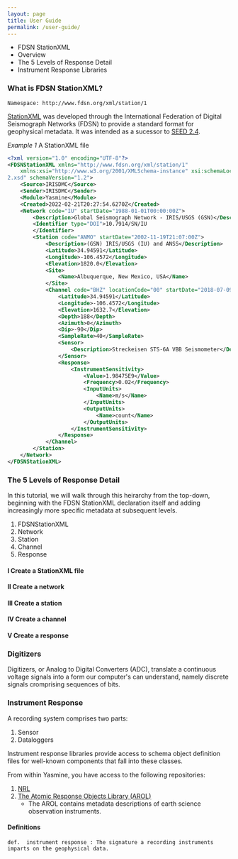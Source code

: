 ```yaml
---
layout: page
title: User Guide
permalink: /user-guide/
---
```


- FDSN StationXML
- Overview
- The 5 Levels of Response Detail
- Instrument Response Libraries


### What is FDSN StationXML?

    Namespace: http://www.fdsn.org/xml/station/1

[StationXML](www.fdsn.org/xml/station) was developed through the International Federation of Digital Seismograph Networks (FDSN) to provide a standard format 
for geophysical metadata. It was intended as a sucessor to [SEED 2.4](http://www.fdsn.org/publications.htm).

<em>Example 1</em>  A StationXML file
```xml
<?xml version="1.0" encoding="UTF-8"?>
<FDSNStationXML xmlns="http://www.fdsn.org/xml/station/1"
    xmlns:xsi="http://www.w3.org/2001/XMLSchema-instance" xsi:schemaLocation="http://www.fdsn.org/xml/station/1 http://www.fdsn.org/xml/station/fdsn-station-1.
2.xsd" schemaVersion="1.2">
    <Source>IRISDMC</Source>
    <Sender>IRISDMC</Sender>
    <Module>Yasmine</Module>
    <Created>2022-02-21T20:27:54.6270Z</Created>
    <Network code="IU" startDate="1988-01-01T00:00:00Z">
        <Description>Global Seismograph Network - IRIS/USGS (GSN)</Description>
        <Identifier type="DOI">10.7914/SN/IU
        </Identifier>
        <Station code="ANMO" startDate="2002-11-19T21:07:00Z">
            <Description>(GSN) IRIS/USGS (IU) and ANSS</Description>
            <Latitude>34.94591</Latitude>
            <Longitude>-106.4572</Longitude>
            <Elevation>1820.0</Elevation>
            <Site>
                <Name>Albuquerque, New Mexico, USA</Name>
            </Site>
            <Channel code="BHZ" locationCode="00" startDate="2018-07-09T20:45:00Z">
                <Latitude>34.94591</Latitude>
                <Longitude>-106.4572</Longitude>
                <Elevation>1632.7</Elevation>
                <Depth>188</Depth>
                <Azimuth>0</Azimuth>
                <Dip>-90</Dip>
                <SampleRate>40</SampleRate>
                <Sensor>
                    <Description>Streckeisen STS-6A VBB Seismometer</Description>
                </Sensor>
                <Response>
                    <InstrumentSensitivity>
                        <Value>1.98475E9</Value>
                        <Frequency>0.02</Frequency>
                        <InputUnits>
                            <Name>m/s</Name>
                        </InputUnits>
                        <OutputUnits>
                            <Name>count</Name>
                        </OutputUnits>
                    </InstrumentSensitivity>
                </Response>
            </Channel>
        </Station>
    </Network>
</FDSNStationXML>
```

### The 5 Levels of Response Detail

In this tutorial, we will walk through this heirarchy from the top-down, beginning with 
the FDSN StationXML declaration itself and adding increasingly more specific metadata at 
subsequent levels.

1. FDSNStationXML
2. Network
3. Station
4. Channel
5. Response

#### I Create a StationXML file
#### II Create a network
#### III Create a station
#### IV Create a channel
#### V Create a response

### Digitizers

Digitizers, or Analog to Digital Converters (ADC), translate a continuous voltage signals into a form our computer's can understand, namely discrete signals cromprising sequences of bits.

### Instrument Response

A recording system comprises two parts:
1. Sensor
2. Dataloggers

Instrument response libraries provide access to schema object definition files for well-known components that fall into these classes.

From within Yasmine, you have access to the following repositories:

1. [NRL](https://ds.iris.edu/ds/nrl/)
2. [The Atomic Response Objects Library (AROL)](https://gitlab.com/resif/arol/)
    - The AROL contains metadata descriptions of earth science observation instruments.

#### Definitions

    def.  instrument response : The signature a recording instruments imparts on the geophysical data.
